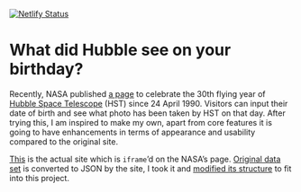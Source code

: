 [![Netlify
Status](https://api.netlify.com/api/v1/badges/670b5591-c98f-45ec-8c2a-996d729f31c2/deploy-status)](https://hubble30.netlify.app)

# What did Hubble see on your birthday?
Recently, NASA published [a page](https://www.nasa.gov/content/goddard/what-did-hubble-see-on-your-birthday) to celebrate the 30th flying year of [Hubble Space Telescope](https://hubblesite.org) (HST) since 24 April 1990. Visitors can input their date of birth and see what photo has been taken by HST on that day. After trying this, I am inspired to make my own, apart from core features it is going to have enhancements in terms of appearance and usability compared to the original site.

[This](https://imagine.gsfc.nasa.gov/hst_bday) is the actual site which is `iframe`’d on the NASA’s page. [Original data set](https://imagine.gsfc.nasa.gov/hst_bday/data.csv) is converted to JSON by the site, I took it and [modified its structure](/lambda/db.js) to fit into this project.
